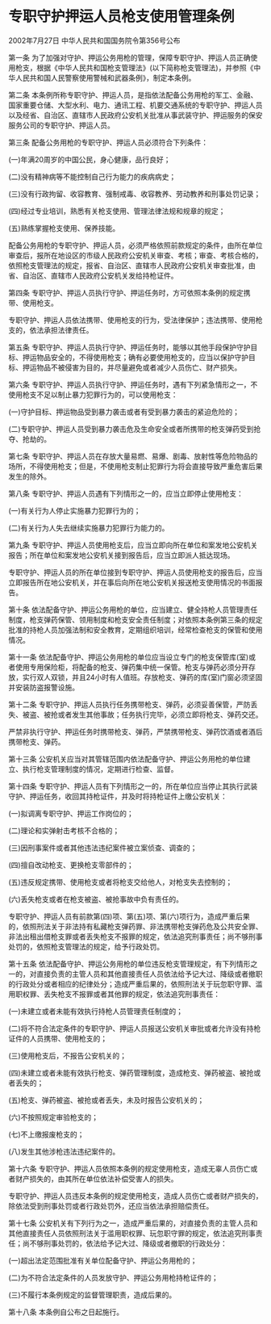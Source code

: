 # 专职守护押运人员枪支使用管理条例

2002年7月27日 中华人民共和国国务院令第356号公布

<!-- INFO END -->

第一条 为了加强对守护、押运公务用枪的管理，保障专职守护、押运人员正确使用枪支，根据《中华人民共和国枪支管理法》(以下简称枪支管理法)，并参照《中华人民共和国人民警察使用警械和武器条例》，制定本条例。

第二条 本条例所称专职守护、押运人员，是指依法配备公务用枪的军工、金融、国家重要仓储、大型水利、电力、通讯工程、机要交通系统的专职守护、押运人员以及经省、自治区、直辖市人民政府公安机关批准从事武装守护、押运服务的保安服务公司的专职守护、押运人员。

第三条 配备公务用枪的专职守护、押运人员必须符合下列条件：

(一)年满20周岁的中国公民，身心健康，品行良好；

(二)没有精神病等不能控制自己行为能力的疾病病史；

(三)没有行政拘留、收容教育、强制戒毒、收容教养、劳动教养和刑事处罚记录；

(四)经过专业培训，熟悉有关枪支使用、管理法律法规和规章的规定；

(五)熟练掌握枪支使用、保养技能。

配备公务用枪的专职守护、押运人员，必须严格依照前款规定的条件，由所在单位审查后，报所在地设区的市级人民政府公安机关审查、考核；审查、考核合格的，依照枪支管理法的规定，报省、自治区、直辖市人民政府公安机关审查批准，由省、自治区、直辖市人民政府公安机关发给持枪证件。

第四条 专职守护、押运人员执行守护、押运任务时，方可依照本条例的规定携带、使用枪支。

专职守护、押运人员依法携带、使用枪支的行为，受法律保护；违法携带、使用枪支的，依法承担法律责任。

第五条 专职守护、押运人员执行守护、押运任务时，能够以其他手段保护守护目标、押运物品安全的，不得使用枪支；确有必要使用枪支的，应当以保护守护目标、押运物品不被侵害为目的，并尽量避免或者减少人员伤亡、财产损失。

第六条 专职守护、押运人员执行守护、押运任务时，遇有下列紧急情形之一，不使用枪支不足以制止暴力犯罪行为的，可以使用枪支：

(一)守护目标、押运物品受到暴力袭击或者有受到暴力袭击的紧迫危险的；

(二)专职守护、押运人员受到暴力袭击危及生命安全或者所携带的枪支弹药受到抢夺、抢劫的。

第七条 专职守护、押运人员在存放大量易燃、易爆、剧毒、放射性等危险物品的场所，不得使用枪支；但是，不使用枪支制止犯罪行为将会直接导致严重危害后果发生的除外。

第八条 专职守护、押运人员遇有下列情形之一的，应当立即停止使用枪支：

(一)有关行为人停止实施暴力犯罪行为的；

(二)有关行为人失去继续实施暴力犯罪行为能力的。

第九条 专职守护、押运人员使用枪支后，应当立即向所在单位和案发地公安机关报告；所在单位和案发地公安机关接到报告后，应当立即派人抵达现场。

专职守护、押运人员的所在单位接到专职守护、押运人员使用枪支的报告后，应当立即报告所在地公安机关，并在事后向所在地公安机关报送枪支使用情况的书面报告。

第十条 依法配备守护、押运公务用枪的单位，应当建立、健全持枪人员管理责任制度，枪支弹药保管、领用制度和枪支安全责任制度；对依照本条例第三条的规定批准的持枪人员加强法制和安全教育，定期组织培训，经常检查枪支的保管和使用情况。

第十一条 依法配备守护、押运公务用枪的单位应当设立专门的枪支保管库(室)或者使用专用保险柜，将配备的枪支、弹药集中统一保管。枪支与弹药必须分开存放，实行双人双锁，并且24小时有人值班。存放枪支、弹药的库(室)门窗必须坚固并安装防盗报警设施。

第十二条 专职守护、押运人员执行任务携带枪支、弹药，必须妥善保管，严防丢失、被盗、被抢或者发生其他事故；任务执行完毕，必须立即将枪支、弹药交还。

严禁非执行守护、押运任务时携带枪支、弹药，严禁携带枪支、弹药饮酒或者酒后携带枪支、弹药。

第十三条 公安机关应当对其管辖范围内依法配备守护、押运公务用枪的单位建立、执行枪支管理制度的情况，定期进行检查、监督。

第十四条 专职守护、押运人员有下列情形之一的，所在单位应当停止其执行武装守护、押运任务，收回其持枪证件，并及时将持枪证件上缴公安机关：

(一)拟调离专职守护、押运工作岗位的；

(二)理论和实弹射击考核不合格的；

(三)因刑事案件或者其他违法违纪案件被立案侦查、调查的；

(四)擅自改动枪支、更换枪支零部件的；

(五)违反规定携带、使用枪支或者将枪支交给他人，对枪支失去控制的；

(六)丢失枪支或者在枪支被盗、被抢事故中负有责任的。

专职守护、押运人员有前款第(四)项、第(五)项、第(六)项行为，造成严重后果的，依照刑法关于非法持有私藏枪支弹药罪、非法携带枪支弹药危及公共安全罪、非法出租出借枪支罪或者丢失枪支不报罪的规定，依法追究刑事责任；尚不够刑事处罚的，依照枪支管理法的规定，给予行政处罚。

第十五条 依法配备守护、押运公务用枪的单位违反枪支管理规定，有下列情形之一的，对直接负责的主管人员和其他直接责任人员依法给予记大过、降级或者撤职的行政处分或者相应的纪律处分；造成严重后果的，依照刑法关于玩忽职守罪、滥用职权罪、丢失枪支不报罪或者其他罪的规定，依法追究刑事责任：

(一)未建立或者未能有效执行持枪人员管理责任制度的；

(二)将不符合法定条件的专职守护、押运人员报送公安机关审批或者允许没有持枪证件的人员携带、使用枪支的；

(三)使用枪支后，不报告公安机关的；

(四)未建立或者未能有效执行枪支、弹药管理制度，造成枪支、弹药被盗、被抢或者丢失的；

(五)枪支、弹药被盗、被抢或者丢失，未及时报告公安机关的；

(六)不按照规定审验枪支的；

(七)不上缴报废枪支的；

(八)发生其他涉枪违法违纪案件的。

第十六条 专职守护、押运人员依照本条例的规定使用枪支，造成无辜人员伤亡或者财产损失的，由其所在单位依法补偿受害人的损失。

专职守护、押运人员违反本条例的规定使用枪支，造成人员伤亡或者财产损失的，除依法受到刑事处罚或者行政处罚外，还应当依法承担赔偿责任。

第十七条 公安机关有下列行为之一，造成严重后果的，对直接负责的主管人员和其他直接责任人员依照刑法关于滥用职权罪、玩忽职守罪的规定，依法追究刑事责任；尚不够刑事处罚的，依法给予记大过、降级或者撤职的行政处分：

(一)超出法定范围批准有关单位配备守护、押运公务用枪的；

(二)为不符合法定条件的人员发放守护、押运公务用枪持枪证件的；

(三)不履行本条例规定的监督管理职责，造成后果的。

第十八条 本条例自公布之日起施行。